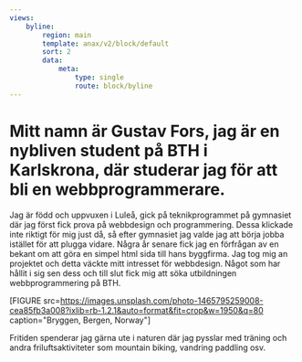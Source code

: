 ```yaml
---
views:
    byline:
        region: main
        template: anax/v2/block/default
        sort: 2
        data:
            meta:
                type: single
                route: block/byline
---
```


# Mitt namn är Gustav Fors, jag är en nybliven student på BTH i Karlskrona, där studerar jag för att bli en webbprogrammerare.

Jag är född och uppvuxen i Luleå, gick på teknikprogrammet på gymnasiet där jag först fick prova på webbdesign och programmering. Dessa klickade inte riktigt för mig just då, så efter gymnasiet jag valde jag att börja jobba istället för att plugga vidare. Några år senare fick jag en förfrågan av en bekant om att göra en simpel html sida till hans byggfirma. Jag tog mig an projektet och detta väckte mitt intresset för webbdesign. Något som har hållit i sig sen dess och till slut fick mig att söka utbildningen webbprogrammering på BTH.

[FIGURE src=https://images.unsplash.com/photo-1465795259008-cea85fb3a008?ixlib=rb-1.2.1&auto=format&fit=crop&w=1950&q=80 caption="Bryggen, Bergen, Norway"]

Fritiden spenderar jag gärna ute i naturen där jag pysslar med träning och andra friluftsaktiviteter som mountain biking, vandring paddling osv.
